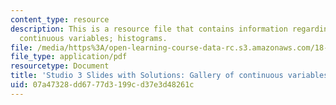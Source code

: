 ```yaml
---
content_type: resource
description: This is a resource file that contains information regarding gallery of
  continuous variables; histograms.
file: /media/https%3A/open-learning-course-data-rc.s3.amazonaws.com/18-05-introduction-to-probability-and-statistics-spring-2014/07a47328dd6777d3199cd37e3d48261c_MIT18_05S14_studio3slides.pdf
file_type: application/pdf
resourcetype: Document
title: 'Studio 3 Slides with Solutions: Gallery of continuous variables; histograms'
uid: 07a47328-dd67-77d3-199c-d37e3d48261c
---
```

